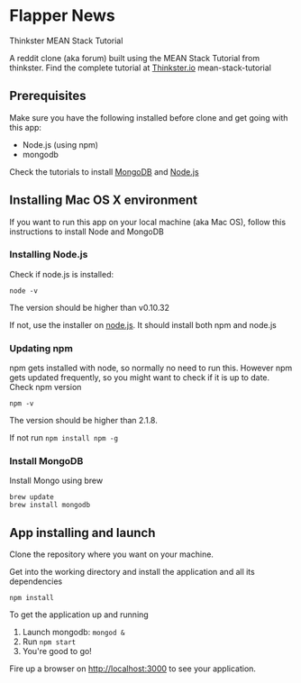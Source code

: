 # Flapper News
Thinkster MEAN Stack Tutorial

A reddit clone (aka forum) built using the MEAN Stack Tutorial from thinkster. Find the complete tutorial at [Thinkster.io](https://thinkster.io/)
mean-stack-tutorial

## Prerequisites
Make sure you have the following installed before clone and get going with this app:
* Node.js (using npm)
* mongodb

Check the tutorials to install [MongoDB](https://docs.mongodb.com/manual/installation/) and [Node.js](https://nodejs.org/en/download/)

## Installing Mac OS X environment
If you want to run this app on your local machine (aka Mac OS), follow this instructions to install Node and MongoDB

### Installing Node.js
Check if node.js is installed:
```shell
node -v
```
The version should be higher than v0.10.32

If not, use the installer on [node.js](https://nodejs.org/). It should install both npm and node.js

### Updating npm
npm gets installed with node, so normally no need to run this. However npm gets updated frequently, so you might want to check if it is up to date.
Check npm version
```shell
npm -v
```
The version should be higher than 2.1.8.

If not run
`npm install npm -g`

### Install MongoDB
Install Mongo using brew
```shell
brew update
brew install mongodb
```


## App installing and launch
Clone the repository where you want on your machine.

Get into the working directory and install the application and all its dependencies
```shell
npm install
```

To get the application up and running
1. Launch mongodb: `mongod &`
2. Run `npm start`
3. You're good to go!

Fire up a browser on [http://localhost:3000](http://localhost:3000) to see your application.
